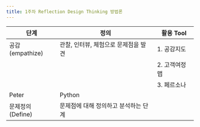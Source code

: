 ```yaml
---
title: 1주차 Reflection Design Thinking 방법론
---
```

|단계|정의|활용 Tool|
|------|----------|---|
|공감<br>(empathize)|관찰, 인터뷰, 체험으로 문제점을 발견|1. 공감지도|
|||2. 고객여정맵|
|||3. 페르소나|
|Peter|Python||
|문제정의(Define)|문제점에 대해 정의하고 분석하는 단계||
